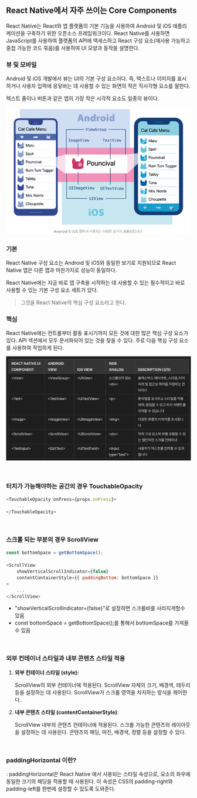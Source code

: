 ## React Native에서 자주 쓰이는 Core Components

React Native는 React와 앱 플랫폼의 기본 기능을 사용하여 Android 및 iOS 애플리케이션을 구축하기 위한 오픈소스 프레임워크이다.
React Native를 사용하면 JavaScript를 사용하여 플랫폼의 API에 액세스하고 React 구성 요소(재사용 가능하고 중첩 가능한 코드 묶음)를 사용하여 UI 모양과 동작을 설명한다. 

### 뷰 및 모바일
Android 및 iOS 개발에서 뷰는 UI의 기본 구성 요소이다. 즉, 텍스트나 이미지를 표시하거나 사용자 입력에 응닿바는 데 사용할 수 있는 화면의 작은 직사각형 요소를 말한다.

텍스트 줄이나 버튼과 같은 앱의 가장 작은 시각적 요소도 일종의 뷰이다.

![alt text](image.png)


### 기본
React Native 구성 요소는 Android 및 iOS와 동일한 보기로 지원되므로 React Native 앱은 다른 앱과 마찬가지로 성능이 동일하다. 

React Native에는 지금 바로 앱 구축을 시작하는 데 사용할 수 있는 필수적이고 바로 사용할 수 있는 기본 구성 요소 세트가 있다.
> 그것을 React Native의 핵심 구성 요소라고 한다.

### 핵심
React Native에는 컨트롤부터 활동 표시기까지 모든 것에 대한 많은 핵심 구성 요소가 있다. API 섹션에서 모두 문서화되어 있는 것을 찾을 수 있다. 
주로 다음 핵심 구성 요소를 사용하여 작업하게 된다.

![alt text](image-1.png)

<br/>


### 터치가 가능해야하는 공간의 경우 TouchableOpacity
```js
<TouchableOpacity onPress={props.onPress}>
    ...
</TouchableOpacity>
```
<br/>

### 스크롤 되는 부분의 경우 ScrollView 
```js
const bottomSpace = getBottomSpace();

<ScrollView 
    showVerticalScrollIndicator={false} 
    contentContainerStyle={{ paddingBottom: bottomSpace }}
>
    ...
</ScrollView>
```
- "showVerticalScrollIndicator={false}"로 설정하면 스크롤바를 사라지게할수 있음
- const bottomSpace = getBottomSpace();를 통해서 bottomSpace를 가져올 수 있음

<br/>

### 외부 컨테이너 스타일과 내부 콘텐츠 스타일 적용

1. **외부 컨테이너 스타일 (style):**

    ScrollView의 외부 컨테이너에 적용된다.
    ScrollView 자체의 크기, 배경색, 테두리 등을 설정하는 데 사용된다.
    ScrollView가 스크롤 영역을 차지하는 방식을 제어한다.

2. **내부 콘텐츠 스타일 (contentContainerStyle)**:

    ScrollView 내부의 콘텐츠 컨테이너에 적용된다.
    스크롤 가능한 콘텐츠의 레이아웃을 설정하는 데 사용된다.
    콘텐츠의 패딩, 마진, 배경색, 정렬 등을 설정할 수 있다.

<br/>

### paddingHorizontal 이란?
: paddingHorizontal은 React Native 에서 사용되는 스타일 속성으로, 요소의 좌우에 동일한 크기의 패딩을 적용할 때 사용된다. 이 속성은 CSS의 padding-right와 padding-left를 한번에 설정할 수 있도록 도와준다.
